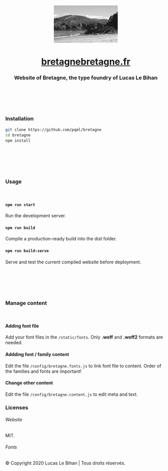 <br>
<p align="center">
  <img src="static/images/bretagne.jpg" width="200" alt="bretagne">
</p>
<h1 align="center"><a href="http://bretagnebretagne.fr">bretagnebretagne.fr</a></h1>
<h3 align="center">Website of Bretagne, the type foundry of Lucas Le Bihan</h3>

<br><br>
<br><br>

### Installation

```sh
git clone https://github.com/pqml/bretagne
cd bretagne
npm install
```

<br>
<h1></h1>
<br>

### Usage
<br>

#### `npm run start`
Run the development server.

#### `npm run build`
Compile a production-ready build into the dist folder.

#### `npm run build:serve`
Serve and test the current compiled website before deployment.

<br>
<h1></h1>
<br>

### Manage content
<br>

#### Adding font file
Add your font files in the `/static/fonts`. Only **.woff** and **.woff2** formats are needed.

#### Addding font / family content
Edit the file `/config/bretagne.fonts.js` to link font file to content.
Order of the families and fonts are important!

#### Change other content
Edit the file `/config/bretagne.content.js` to edit meta and text.


### Licenses
###### Website
MIT.

###### Fonts
© Copyright 2020 Lucas Le Bihan | Tous droits réservés.

<br><br>
